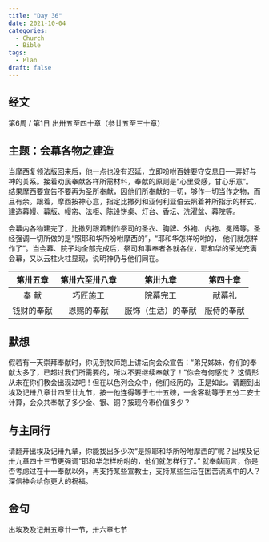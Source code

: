 ```yaml
---
title: "Day 36"
date: 2021-10-04
categories:
  - Church
  - Bible
tags:
  - Plan
draft: false
---
```


## 经文
第6周 / 第1日 出卅五至四十章（参廿五至三十章）

## 主题：会幕各物之建造
当摩西复领法版回来后，他一点也没有迟延，立即吩咐百姓要守安息日──弄好与神的关系。接着劝民奉献各样所需材料，奉献的原则是“心里受感，甘心乐意”。
结果摩西要宣告不要再为圣所奉献，因他们所奉献的一切，够作一切当作之物，而且有余。跟着，摩西按神心意，指定比撒列和亚何利亚伯去照着神所指示的样式，
建造幕幔、幕版、幔帘、法柜、陈设饼桌、灯台、香坛、洗濯盆、幕院等。

会幕内各物建完了，比撒列跟着制作祭司的圣衣、胸牌、外袍、内袍、冕牌等。圣经强调一切所做的是“照耶和华所吩咐摩西的”，“耶和华怎样吩咐的，
他们就怎样作了”。当会幕、院子均全部完成后，祭司和事奉者各就各位，耶和华的荣光充满会幕，又以云柱火柱显现，说明神仍与他们同在。

| 第卅五章  | 第卅六至卅八章 | 第卅九章      | 第四十章  |
| :-----: | :-------: | :---------: | :-----: |
| 奉 献   | 巧匠施工    | 院幕完工      | 献幕礼   |
| 钱财的奉献 | 恩赐的奉献   | 服饰（生活）的奉献 | 服侍的奉献 |

## 默想
假若有一天崇拜奉献时，你见到牧师跑上讲坛向会众宣告：“弟兄姊妹，你们的奉献太多了，已超过我们所需要的，所以不要继续奉献了！”你会有何感觉？
这情形从未在你们教会出现过吧！但在以色列会众中，他们经历的，正是如此。请翻到出埃及记卅八章廿四至廿九节，按一他连得等于七十五磅，一舍客勒等于五分二安士计算，会众共奉献了多少金、银、铜？按现今市价值多少？

## 与主同行
请翻开出埃及记卅九章，你能找出多少次“是照耶和华所吩咐摩西的”呢？出埃及记卅九章四十三节更强调“耶和华怎样吩咐的，他们就怎样行了。”
就奉献而言，你是否考虑过在十一奉献以外，再支持某些宣教士，支持某些生活在困苦流离中的人？深信神会给你更大的祝福。

## 金句
出埃及及记卅五章廿一节，卅六章七节

[comment]: <> (## 附录)

